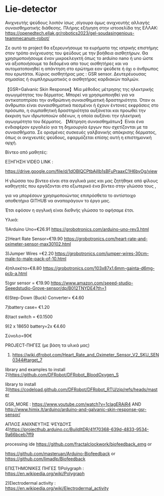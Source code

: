 # Lie-detector
Ανιχνευτής ψεύδους λοιπόν ίσως ,σίγουρα όμως ανιχνευτής αλλαγής συναισθηματικής διάθεσης.
Πλήρης εξήγηση στην ιστοσελίδα της ΕΛΛΑΚ: https://openedtech.ellak.gr/robotics2023/gel-soudasingenious-teammecanum-robot/


Σε αυτό το project θα εξερευνήσουμε τα ευρήματα της ιατρικής επιστήμης στον τρόπο ανίχνευσης του ψεύδους με την βοήθεια αισθητήρων.
Θα χρησιμοποιήσουμε έναν μικροελεγκτή όπως το arduino nano ή uno ώστε να αξιοποιήσουμε τα δεδομένα απο τους αισθητήρες 
και να αυτοματοποιηθεί η απάντηση στο ερώτημα εαν ψεύδετε ή όχι ο άνθρωπος που ερωτάται.
Κύριος αισθητήρας μας : GSR sensor. Δευτερέυουσας σημασίας ή συμπληρωματικός ο αισθητήρας καρδιακών παλμών.

【GSR=Galvanic Skin Response】Μία μέθοδος μέτρησης της ηλεκτρικής αγωγιμότητας του δέρματος. Μπορεί να χρησιμοποιηθεί για να αντικατοπτρίσει την ανθρώπινη συναισθηματική δραστηριότητα. Όταν οι άνθρωποι είναι συναισθηματικά πιεσμένοι ή έχουν έντονες εκφράσεις στο πρόσωπο, η συμπαθητική δραστηριότητα αυξάνεται και προωθεί την έκκριση των ιδρωτοποιών αδένων, η οποία αυξάνει την ηλεκτρική αγωγιμότητα του δέρματος.
【Μέτρηση συναισθημάτων】Είναι ένα ενδιαφέρον εργαλείο για τη δημιουργία έργων που σχετίζονται με τα συναισθήματα. Σε ορισμένες συσκευές γαλβανικής απόκρισης δέρματος, όπως οι ανιχνευτές ψεύδους, εφαρμόζεται επίσης αυτή η επιστημονική αρχή.

Βίντεο από μαθητές:

ΕΞΗΓΗΣΗ VIDEO LINK :   

https://drive.google.com/file/d/1dOBlQCPtbAjlIb1sBFuPraaxC1H6byOg/view

Η γλώσσα του βίντεο είναι στα αγγλικά μιας και μας ζητήθηκε από φίλους καθηγητές που εργάζονται στο εξωτερικό ένα βίντεο στην γλώσσα τους ,

για να μπορέσουν χρησιμοποιώντας επιπρόσθετα το αντίστοιχο αποθετήριο GITHUB να αναπαράγουν το έργο μας.

Έτσι εφόσον η αγγλική είναι διεθνής γλώσσα το αφήσαμε έτσι.

Υλικά:

1)Arduino Uno=€26.91 
https://grobotronics.com/arduino-uno-rev3.html

2)Heart Rate Sensor=€19.90
https://grobotronics.com/heart-rate-and-oximeter-sensor-max30102.html

3)Jumper Wires =€2.20
https://grobotronics.com/jumper-wires-30cm-male-to-male-pack-of-10.html

4)πλακέτα=€8.80
https://grobotronics.com/103x87x1.6mm-gainta-d6mg-pcb-a.html

5)gsr sensor = €19.90
https://www.amazon.com/seeed-studio-Seeedstudio-Grove-sensor/dp/B012TNYDE4?th=1

6)Step-Down (Buck) Converter= €4.60

7)battery case= €1.20

8)tact switch = €0.1500

9)2 x 18650 battery=2x €4.60

Σύνολο=90€  

PROJECT-ΠΗΓΕΣ (με βάση τα υλικά μας)

1) https://wiki.dfrobot.com/Heart_Rate_and_Oximeter_Sensor_V2_SKU_SEN0344#target_7
 
library and examples to install
2)https://github.com/DFRobot/DFRobot_BloodOxygen_S

library to install
3)https://codeload.github.com/DFRobot/DFRobot_RTU/zip/refs/heads/master

GSR_MORE : https://www.youtube.com/watch?v=1clagERAiR4
AND http://www.himix.lt/arduino/arduino-and-galvanic-skin-response-gsr-sensor/


ΑΠΛΟΣ ΑΝΙΧΝΕΥΤΗΣ ΨΕΥΔΟΥΣ
4)https://projecthub.arduino.cc/BuildItDR/41f70368-639d-4833-9534-9a66bceb7ff9

processing ide
https://github.com/fractalclockwork/biofeedback_emg
or

https://github.com/masteruan/Arduino-Biofeedback
 or
 https://github.com/limadlp/Biofeedback
 
 ΕΠΙΣΤΗΜΟΝΙΚΕΣ ΠΗΓΕΣ
 1)Polygraph : https://en.wikipedia.org/wiki/Polygraph
 
 2)Electrodermal activity : https://en.wikipedia.org/wiki/Electrodermal_activity
 
